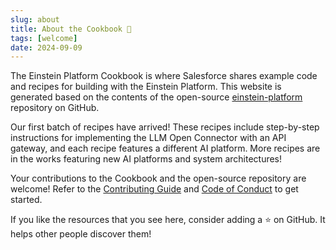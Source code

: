 ```yaml
---
slug: about
title: About the Cookbook 📖
tags: [welcome]
date: 2024-09-09
---
```


The Einstein Platform Cookbook is where Salesforce shares example code and recipes for building with the Einstein Platform. This website is generated based on the contents of the open-source [einstein-platform](https://github.com/salesforce/einstein-platform) repository on GitHub.

Our first batch of recipes have arrived! These recipes include step-by-step instructions for implementing the LLM Open Connector with an API gateway, and each recipe features a different AI platform. More recipes are in the works featuring new AI platforms and system architectures!

Your contributions to the Cookbook and the open-source repository are welcome! Refer to the [Contributing Guide](https://github.com/salesforce/einstein-platform/blob/init/CONTRIBUTING.md) and [Code of Conduct](https://github.com/salesforce/einstein-platform/blob/init/CODE_OF_CONDUCT.md) to get started.

If you like the resources that you see here, consider adding a ⭐ on GitHub. It helps other people discover them!
